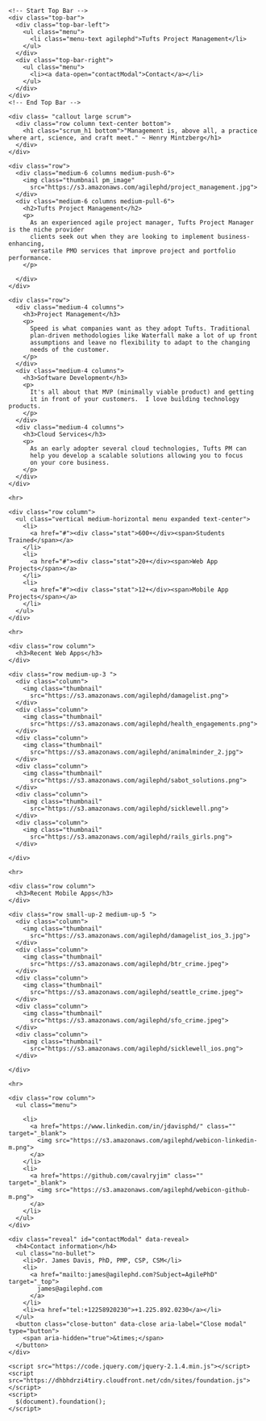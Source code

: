 <html class="no-js" lang="en">
  <head>
    <meta charset="utf-8" />
    <meta name="viewport" content="width=device-width, initial-scale=1.0" />
    <title>AgilePhD | Welcome</title>
    <link rel="stylesheet"
      href="https://dhbhdrzi4tiry.cloudfront.net/cdn/sites/foundation.min.css">
    <link rel="stylesheet" href="https://s3.amazonaws.com/agilephd/styles/main.css">
    <link href="https://fonts.googleapis.com/css?family=Montserrat" rel="stylesheet">
  </head>
  <body>

    <!-- Start Top Bar -->
    <div class="top-bar">
      <div class="top-bar-left">
        <ul class="menu">
          <li class="menu-text agilephd">Tufts Project Management</li>
        </ul>
      </div>
      <div class="top-bar-right">
        <ul class="menu">
          <li><a data-open="contactModal">Contact</a></li>
        </ul>
      </div>
    </div>
    <!-- End Top Bar -->

    <div class= "callout large scrum">
      <div class="row column text-center bottom">
        <h1 class="scrum_h1 bottom">"Management is, above all, a practice where art, science, and craft meet." ~ Henry Mintzberg</h1>
      </div>
    </div>

    <div class="row">
      <div class="medium-6 columns medium-push-6">
        <img class="thumbnail pm_image"
          src="https://s3.amazonaws.com/agilephd/project_management.jpg">
      </div>
      <div class="medium-6 columns medium-pull-6">
        <h2>Tufts Project Management</h2>
        <p>
          As an experienced agile project manager, Tufts Project Manager is the niche provider
          clients seek out when they are looking to implement business-enhancing,
          versatile PMO services that improve project and portfolio performance.
        </p>

      </div>
    </div>

    <div class="row">
      <div class="medium-4 columns">
        <h3>Project Management</h3>
        <p>
          Speed is what companies want as they adopt Tufts. Traditional
          plan-driven methodologies like Waterfall make a lot of up front
          assumptions and leave no flexibility to adapt to the changing
          needs of the customer.
        </p>
      </div>
      <div class="medium-4 columns">
        <h3>Software Development</h3>
        <p>
          It's all about that MVP (minimally viable product) and getting
          it in front of your customers.  I love building technology products.
        </p>
      </div>
      <div class="medium-4 columns">
        <h3>Cloud Services</h3>
        <p>
          As an early adopter several cloud technologies, Tufts PM can
          help you develop a scalable solutions allowing you to focus
          on your core business.
        </p>
      </div>
    </div>

    <hr>

    <div class="row column">
      <ul class="vertical medium-horizontal menu expanded text-center">
        <li>
          <a href="#"><div class="stat">600+</div><span>Students Trained</span></a>
        </li>
        <li>
          <a href="#"><div class="stat">20+</div><span>Web App Projects</span></a>
        </li>
        <li>
          <a href="#"><div class="stat">12+</div><span>Mobile App Projects</span></a>
        </li>
      </ul>
    </div>

    <hr>

    <div class="row column">
      <h3>Recent Web Apps</h3>
    </div>

    <div class="row medium-up-3 ">
      <div class="column">
        <img class="thumbnail"
          src="https://s3.amazonaws.com/agilephd/damagelist.png">
      </div>
      <div class="column">
        <img class="thumbnail"
          src="https://s3.amazonaws.com/agilephd/health_engagements.png">
      </div>
      <div class="column">
        <img class="thumbnail"
          src="https://s3.amazonaws.com/agilephd/animalminder_2.jpg">
      </div>
      <div class="column">
        <img class="thumbnail"
          src="https://s3.amazonaws.com/agilephd/sabot_solutions.png">
      </div>
      <div class="column">
        <img class="thumbnail"
          src="https://s3.amazonaws.com/agilephd/sicklewell.png">
      </div>
      <div class="column">
        <img class="thumbnail"
          src="https://s3.amazonaws.com/agilephd/rails_girls.png">
      </div>

    </div>

    <hr>

    <div class="row column">
      <h3>Recent Mobile Apps</h3>
    </div>

    <div class="row small-up-2 medium-up-5 ">
      <div class="column">
        <img class="thumbnail"
          src="https://s3.amazonaws.com/agilephd/damagelist_ios_3.jpg">
      </div>
      <div class="column">
        <img class="thumbnail"
          src="https://s3.amazonaws.com/agilephd/btr_crime.jpeg">
      </div>
      <div class="column">
        <img class="thumbnail"
          src="https://s3.amazonaws.com/agilephd/seattle_crime.jpeg">
      </div>
      <div class="column">
        <img class="thumbnail"
          src="https://s3.amazonaws.com/agilephd/sfo_crime.jpeg">
      </div>
      <div class="column">
        <img class="thumbnail"
          src="https://s3.amazonaws.com/agilephd/sicklewell_ios.png">
      </div>

    </div>

    <hr>

    <div class="row column">
      <ul class="menu">

        <li>
          <a href="https://www.linkedin.com/in/jdavisphd/" class="" target="_blank">
            <img src="https://s3.amazonaws.com/agilephd/webicon-linkedin-m.png">
          </a>
        </li>
        <li>
          <a href="https://github.com/cavalryjim" class="" target="_blank">
            <img src="https://s3.amazonaws.com/agilephd/webicon-github-m.png">
          </a>
        </li>
      </ul>
    </div>

    <div class="reveal" id="contactModal" data-reveal>
      <h4>Contact information</h4>
      <ul class="no-bullet">
        <li>Dr. James Davis, PhD, PMP, CSP, CSM</li>
        <li>
          <a href="mailto:james@agilephd.com?Subject=AgilePhD" target="_top">
            james@agilephd.com
          </a>
        </li>
        <li><a href="tel:+12258920230">+1.225.892.0230</a></li>
      </ul>
      <button class="close-button" data-close aria-label="Close modal" type="button">
        <span aria-hidden="true">&times;</span>
      </button>
    </div>

    <script src="https://code.jquery.com/jquery-2.1.4.min.js"></script>
    <script src="https://dhbhdrzi4tiry.cloudfront.net/cdn/sites/foundation.js"></script>
    <script>
      $(document).foundation();
    </script>
  </body>
</html>
